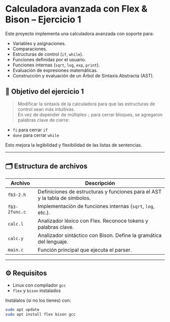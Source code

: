 
#  Calculadora avanzada con Flex & Bison – Ejercicio 1

Este proyecto implementa una calculadora avanzada con soporte para:
- Variables y asignaciones.
- Comparaciones.
- Estructuras de control (`if`, `while`).
- Funciones definidas por el usuario.
- Funciones internas (`sqrt`, `log`, `exp`, `print`).
- Evaluación de expresiones matemáticas.
- Construcción y evaluación de un Árbol de Sintaxis Abstracta (AST).

## 📌 Objetivo del ejercicio 1

> Modificar la sintaxis de la calculadora para que las estructuras de control sean más intuitivas.  
> En vez de depender de múltiples `;` para cerrar bloques, se agregaron palabras clave de cierre:
- `fi` para cerrar `if`
- `done` para cerrar `while`

Esto mejora la legibilidad y flexibilidad de las listas de sentencias.

---

## 🗂 Estructura de archivos

| Archivo        | Descripción                                                                 |
|----------------|------------------------------------------------------------------------------|
| `fb3-2.h`      | Definiciones de estructuras y funciones para el AST y la tabla de símbolos. |
| `fb3-2func.c`  | Implementación de funciones internas (`sqrt`, `log`, etc.).                  |
| `calc.l`       | Analizador léxico con Flex. Reconoce tokens y palabras clave.               |
| `calc.y`       | Analizador sintáctico con Bison. Define la gramática del lenguaje.          |
| `main.c`       | Función principal que ejecuta el parser.                                    |

---

## ⚙️ Requisitos

- Linux con compilador `gcc`
- `flex` y `bison` instalados

Instálalos (si no los tienes) con:

```bash
sudo apt update
sudo apt install flex bison gcc
